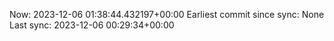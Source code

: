Now: 2023-12-06 01:38:44.432197+00:00 Earliest commit since sync: None Last sync: 2023-12-06 00:29:34+00:00
